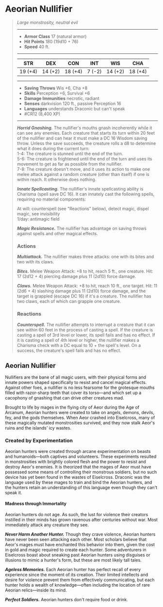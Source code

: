 # Aeorian Nullifier
>*Large monstrosity, neutral evil*
>___
>- **Armor Class** 17 (natural armor)
>- **Hit Points** 180 (19d10 + 76)
>- **Speed** 40 ft.
>___
>|STR|DEX|CON|INT|WIS|CHA|
>|:---:|:---:|:---:|:---:|:---:|:---:|
>|19 (+4)|14 (+2)|18 (+4)|7 (-2)|14 (+2)|18 (+4)|
>___
>- **Saving Throws** Wis +6, Cha +8
>- **Skills** Perception +6, Survival +6
>- **Damage Immunities** necrotic, radiant
>- **Senses** darkvision 120 ft., passive Perception 16
>- **Languages** understands Draconic but can't speak
>- #CR12 (8,400 XP)
>___
>***Horrid Gnashing.*** The nullifier's mouths gnash incoherently while it can see any enemies. Each creature that starts its turn within 20 feet of the nullifier and can hear it must make a DC 16 Wisdom saving throw. Unless the save succeeds, the creature rolls a d8 to determine what it does during the current turn:  
>1-4: The creature is stunned until the end of the turn.  
>5-6: The creature is frightened until the end of the turn and uses its movement to get as far as possible from the nullifier.  
>7-8: The creature doesn't move, and it uses its action to make one melee attack against a random creature (other than itself) if one is within reach. It otherwise does nothing.  
>
>***Innate Spellcasting.*** The nullifier's innate spellcasting ability is Charisma (spell save DC 16). It can innately cast the following spells, requiring no material components:  
>
>At will: counterspell (see "Reactions" below), detect magic, dispel magic, see invisibility  
>1/day: antimagic field  
>
>
>***Magic Resistance.*** The nullifier has advantage on saving throws against spells and other magical effects.  
>
>### Actions
>***Multiattack.*** The nullifier makes three attacks: one with its bites and two with its claws.  
>
>***Bites.*** Melee Weapon Attack: +8 to hit, reach 5 ft., one creature. Hit: 17 (2d12 + 4) piercing damage plus 11 (2d10) force damage.  
>
>***Claws.*** Melee Weapon Attack: +8 to hit, reach 10 ft., one target. Hit: 11 (2d6 + 4) slashing damage plus 11 (2d10) force damage, and the target is grappled (escape DC 16) if it's a creature. The nullifier has two claws, each of which can grapple one creature.  
>
>### Reactions
>***Counterspell.*** The nullifier attempts to interrupt a creature that it can see within 60 feet in the process of casting a spell. If the creature is casting a spell of 3rd level or lower, its spell fails and has no effect. If it is casting a spell of 4th level or higher, the nullifier makes a Charisma check with a DC equal to 10 + the spell's level. On a success, the creature's spell fails and has no effect.

## Aeorian Nullifier

Nullifiers are the bane of all magic users, with their physical forms and innate powers shaped specifically to resist and cancel magical effects. Against other foes, a nullifier is no less fearsome for the grotesque mouths filled with razor-sharp teeth that cover its torso—and which set up a cacophony of gnashing that can drive other creatures mad.

Brought to life by mages in the flying city of Aeor during the Age of Arcanum, Aeorian hunters were created to take on angels, demons, devils, fey, and the gods themselves. When Aeor crashed into Eiselcross, many of these magically mutated monstrosities survived, and they now stalk Aeor's ruins and the islands' icy wastes.

### Created by Experimentation
Aeorian hunters were created through arcane experimentation on beasts and humanoids—both captives and volunteers. These experiments resulted in monstrosities with brightly colored flesh and the power to resist and destroy Aeor's enemies. It is theorized that the mages of Aeor must have possessed some means of controlling their monstrous soldiers, but no such device has yet been found in the wastes of Eiselcross. Draconic was the language used by these mages to train and bind the Aeorian hunters, and the hunters retain an understanding of this language even though they can't speak it.

#### Madness through Immortality
Aeorian hunters do not age. As such, the lust for violence their creators instilled in their minds has grown ravenous after centuries without war. Most immediately attack any creature they see.

***Never Harm Another Hunter.*** Though they crave violence, Aeorian hunters have never been seen attacking each other. Most scholars believe that Aeor's mages must have enchanted this behavior into them, given the cost in gold and magic required to create each hunter. Some adventurers in Eiselcross boast about sneaking past Aeorian hunters using disguises or illusions to mimic a hunter's form, but these are most likely tall tales.

***Ageless Memories.*** Each Aeorian hunter has perfect recall of every experience since the moment of its creation. Their limited intellects and desire for violence prevent them from effectively communicating, but each hunter holds a wealth of knowledge—often including the location of rare Aeorian relics—inside its mind.

***Perfect Soldiers.*** Aeorian hunters don't require food or drink.